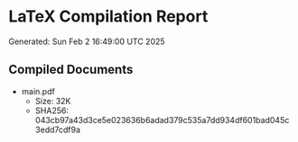 # LaTeX Compilation Report
Generated: Sun Feb  2 16:49:00 UTC 2025
## Compiled Documents
- main.pdf
  - Size: 32K
  - SHA256: 043cb97a43d3ce5e023636b6adad379c535a7dd934df601bad045c3edd7cdf9a
